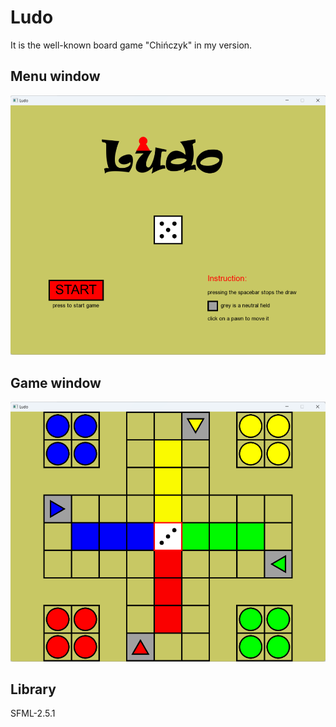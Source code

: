 # Ludo
It is the well-known board game "Chińczyk" in my version.

## Menu window
![menu](https://github.com/PMajerczyk/Ludo/blob/main/Menu.png)

## Game window
![game](https://github.com/PMajerczyk/Ludo/blob/main/Game.png)

## Library
SFML-2.5.1


